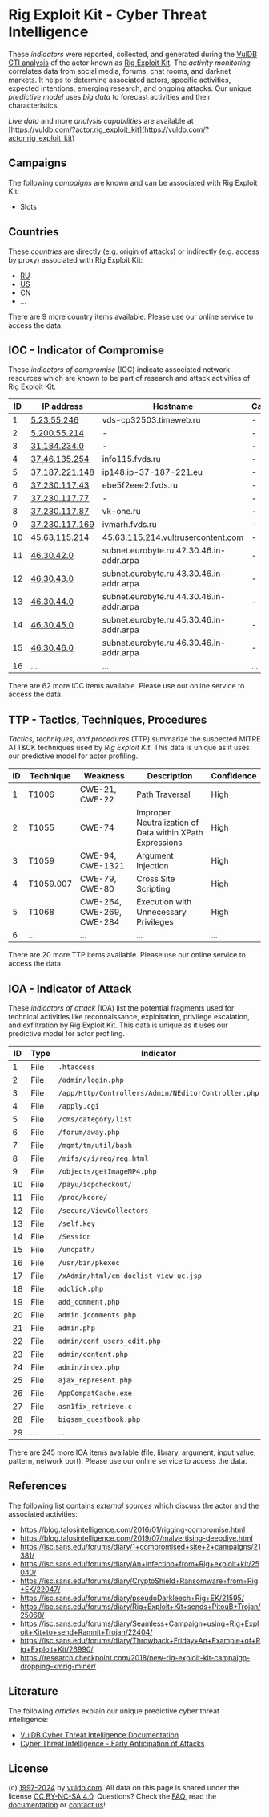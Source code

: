 # Rig Exploit Kit - Cyber Threat Intelligence

These _indicators_ were reported, collected, and generated during the [VulDB CTI analysis](https://vuldb.com/?kb.cti) of the actor known as [Rig Exploit Kit](https://vuldb.com/?actor.rig_exploit_kit). The _activity monitoring_ correlates data from social media, forums, chat rooms, and darknet markets. It helps to determine associated actors, specific activities, expected intentions, emerging research, and ongoing attacks. Our unique _predictive model_ uses _big data_ to forecast activities and their characteristics.

_Live data_ and more _analysis capabilities_ are available at [https://vuldb.com/?actor.rig_exploit_kit](https://vuldb.com/?actor.rig_exploit_kit)

## Campaigns

The following _campaigns_ are known and can be associated with Rig Exploit Kit:

* Slots

## Countries

These _countries_ are directly (e.g. origin of attacks) or indirectly (e.g. access by proxy) associated with Rig Exploit Kit:

* [RU](https://vuldb.com/?country.ru)
* [US](https://vuldb.com/?country.us)
* [CN](https://vuldb.com/?country.cn)
* ...

There are 9 more country items available. Please use our online service to access the data.

## IOC - Indicator of Compromise

These _indicators of compromise_ (IOC) indicate associated network resources which are known to be part of research and attack activities of Rig Exploit Kit.

ID | IP address | Hostname | Campaign | Confidence
-- | ---------- | -------- | -------- | ----------
1 | [5.23.55.246](https://vuldb.com/?ip.5.23.55.246) | vds-cp32503.timeweb.ru | - | High
2 | [5.200.55.214](https://vuldb.com/?ip.5.200.55.214) | - | - | High
3 | [31.184.234.0](https://vuldb.com/?ip.31.184.234.0) | - | - | High
4 | [37.46.135.254](https://vuldb.com/?ip.37.46.135.254) | info115.fvds.ru | - | High
5 | [37.187.221.148](https://vuldb.com/?ip.37.187.221.148) | ip148.ip-37-187-221.eu | - | High
6 | [37.230.117.43](https://vuldb.com/?ip.37.230.117.43) | ebe5f2eee2.fvds.ru | - | High
7 | [37.230.117.77](https://vuldb.com/?ip.37.230.117.77) | - | - | High
8 | [37.230.117.87](https://vuldb.com/?ip.37.230.117.87) | vk-one.ru | - | High
9 | [37.230.117.169](https://vuldb.com/?ip.37.230.117.169) | ivmarh.fvds.ru | - | High
10 | [45.63.115.214](https://vuldb.com/?ip.45.63.115.214) | 45.63.115.214.vultrusercontent.com | - | Medium
11 | [46.30.42.0](https://vuldb.com/?ip.46.30.42.0) | subnet.eurobyte.ru.42.30.46.in-addr.arpa | - | High
12 | [46.30.43.0](https://vuldb.com/?ip.46.30.43.0) | subnet.eurobyte.ru.43.30.46.in-addr.arpa | - | High
13 | [46.30.44.0](https://vuldb.com/?ip.46.30.44.0) | subnet.eurobyte.ru.44.30.46.in-addr.arpa | - | High
14 | [46.30.45.0](https://vuldb.com/?ip.46.30.45.0) | subnet.eurobyte.ru.45.30.46.in-addr.arpa | - | High
15 | [46.30.46.0](https://vuldb.com/?ip.46.30.46.0) | subnet.eurobyte.ru.46.30.46.in-addr.arpa | - | High
16 | ... | ... | ... | ...

There are 62 more IOC items available. Please use our online service to access the data.

## TTP - Tactics, Techniques, Procedures

_Tactics, techniques, and procedures_ (TTP) summarize the suspected MITRE ATT&CK techniques used by _Rig Exploit Kit_. This data is unique as it uses our predictive model for actor profiling.

ID | Technique | Weakness | Description | Confidence
-- | --------- | -------- | ----------- | ----------
1 | T1006 | CWE-21, CWE-22 | Path Traversal | High
2 | T1055 | CWE-74 | Improper Neutralization of Data within XPath Expressions | High
3 | T1059 | CWE-94, CWE-1321 | Argument Injection | High
4 | T1059.007 | CWE-79, CWE-80 | Cross Site Scripting | High
5 | T1068 | CWE-264, CWE-269, CWE-284 | Execution with Unnecessary Privileges | High
6 | ... | ... | ... | ...

There are 20 more TTP items available. Please use our online service to access the data.

## IOA - Indicator of Attack

These _indicators of attack_ (IOA) list the potential fragments used for technical activities like reconnaissance, exploitation, privilege escalation, and exfiltration by Rig Exploit Kit. This data is unique as it uses our predictive model for actor profiling.

ID | Type | Indicator | Confidence
-- | ---- | --------- | ----------
1 | File | `.htaccess` | Medium
2 | File | `/admin/login.php` | High
3 | File | `/app/Http/Controllers/Admin/NEditorController.php` | High
4 | File | `/apply.cgi` | Medium
5 | File | `/cms/category/list` | High
6 | File | `/forum/away.php` | High
7 | File | `/mgmt/tm/util/bash` | High
8 | File | `/mifs/c/i/reg/reg.html` | High
9 | File | `/objects/getImageMP4.php` | High
10 | File | `/payu/icpcheckout/` | High
11 | File | `/proc/kcore/` | Medium
12 | File | `/secure/ViewCollectors` | High
13 | File | `/self.key` | Medium
14 | File | `/Session` | Medium
15 | File | `/uncpath/` | Medium
16 | File | `/usr/bin/pkexec` | High
17 | File | `/xAdmin/html/cm_doclist_view_uc.jsp` | High
18 | File | `adclick.php` | Medium
19 | File | `add_comment.php` | High
20 | File | `admin.jcomments.php` | High
21 | File | `admin.php` | Medium
22 | File | `admin/conf_users_edit.php` | High
23 | File | `admin/content.php` | High
24 | File | `admin/index.php` | High
25 | File | `ajax_represent.php` | High
26 | File | `AppCompatCache.exe` | High
27 | File | `asn1fix_retrieve.c` | High
28 | File | `bigsam_guestbook.php` | High
29 | ... | ... | ...

There are 245 more IOA items available (file, library, argument, input value, pattern, network port). Please use our online service to access the data.

## References

The following list contains _external sources_ which discuss the actor and the associated activities:

* https://blog.talosintelligence.com/2016/01/rigging-compromise.html
* https://blog.talosintelligence.com/2019/07/malvertising-deepdive.html
* https://isc.sans.edu/forums/diary/1+compromised+site+2+campaigns/21381/
* https://isc.sans.edu/forums/diary/An+infection+from+Rig+exploit+kit/25040/
* https://isc.sans.edu/forums/diary/CryptoShield+Ransomware+from+Rig+EK/22047/
* https://isc.sans.edu/forums/diary/pseudoDarkleech+Rig+EK/21595/
* https://isc.sans.edu/forums/diary/Rig+Exploit+Kit+sends+PitouB+Trojan/25068/
* https://isc.sans.edu/forums/diary/Seamless+Campaign+using+Rig+Exploit+Kit+to+send+Ramnit+Trojan/22404/
* https://isc.sans.edu/forums/diary/Throwback+Friday+An+Example+of+Rig+Exploit+Kit/26990/
* https://research.checkpoint.com/2018/new-rig-exploit-kit-campaign-dropping-xmrig-miner/

## Literature

The following _articles_ explain our unique predictive cyber threat intelligence:

* [VulDB Cyber Threat Intelligence Documentation](https://vuldb.com/?kb.cti)
* [Cyber Threat Intelligence - Early Anticipation of Attacks](https://www.scip.ch/en/?labs.20201022)

## License

(c) [1997-2024](https://vuldb.com/?kb.changelog) by [vuldb.com](https://vuldb.com/?kb.about). All data on this page is shared under the license [CC BY-NC-SA 4.0](https://creativecommons.org/licenses/by-nc-sa/4.0/). Questions? Check the [FAQ](https://vuldb.com/?kb.faq), read the [documentation](https://vuldb.com/?kb) or [contact us](https://vuldb.com/?contact)!
